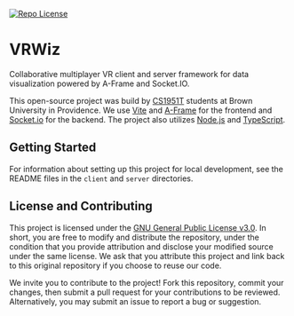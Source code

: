 [![Repo License](https://img.shields.io/badge/license-GPL--3.0-orange?style=plastic)](./LICENSE)

# VRWiz

Collaborative multiplayer VR client and server framework for data visualization powered by A-Frame and Socket.IO.

This open-source project was build by [CS1951T](https://www.vrwiki.cs.brown.edu/) students at Brown University in Providence. We use [Vite](https://vite.dev/) and [A-Frame](https://aframe.io/) for the frontend and [Socket.io](https://socket.io/) for the backend. The project also utilizes [Node.js](https://nodejs.org/) and [TypeScript](https://www.typescriptlang.org/).

## Getting Started

For information about setting up this project for local development, see the README files in the `client` and `server` directories.

## License and Contributing

This project is licensed under the [GNU General Public License v3.0](https://www.gnu.org/licenses/gpl-3.0.en.html). In short, you are free to modify and distribute the repository, under the condition that you provide attribution and disclose your modified source under the same license. We ask that you attribute this project and link back to this original repository if you choose to reuse our code.

We invite you to contribute to the project! Fork this repository, commit your changes, then submit a pull request for your contributions to be reviewed. Alternatively, you may submit an issue to report a bug or suggestion.

